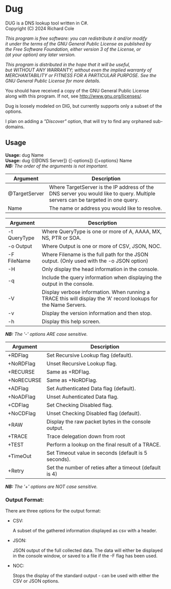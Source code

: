 # Dug
DUG is a DNS lookup tool written in C#.  
Copyright (C) 2024  Richard Cole

*This program is free software: you can redistribute it and/or modify*  
*it under the terms of the GNU General Public License as published by*  
*the Free Software Foundation, either version 3 of the License, or*  
*(at your option) any later version.*

*This program is distributed in the hope that it will be useful,*  
*but WITHOUT ANY WARRANTY; without even the implied warranty of*  
*MERCHANTABILITY or FITNESS FOR A PARTICULAR PURPOSE.  See the*  
*GNU General Public License for more details.*

You should have received a copy of the GNU General Public License  
along with this program.  If not, see <http://www.gnu.org/licenses/>.

Dug is loosely modeled on DIG, but currently supports only a subset of the options.

I plan on adding a *"Discover"* option, that will try to find any orphaned sub-domains.

## Usage
**Usage:** dug Name  
**Usage:** dug {[@DNS Server]} {[-options]} {[+options} Name  
***NB:** The order of the arguments is not important.*

|  Argument  | Description |
| ---------- | --- |
| @TargetServer | Where TargetServer is the IP address of the DNS server you would like to query. Multiple servers can be targeted in one query. |
| Name | The name or address you would like to resolve. |

|  Argument  | Description |
| ---------- | --- |
| -t QueryType | Where QueryType is one or more of A, AAAA, MX, NS, PTR or SOA. |
|-o Output | Where Output is one or more of CSV, JSON, NOC. |
|-F FileName |        Where Filename is the full path for the JSON output. (Only used with the -o JSON option) |
|-H | Only display the head information in the console. |
|-q | Include the query information when displaying the output in the console. |
|-V | Display verbose information.  When running a TRACE this will display the 'A' record lookups for the Name Servers. |
|-v |  Display the version information and then stop. |
|-h |  Display this help screen. |

***NB:** The '-' options ARE case sensitive.*

|  Argument  | Description |
| ---------- | --- |
|+RDFlag |Set Recursive Lookup flag (default). |
|+NoRDFlag | Unset Recursive Lookup flag.|
|+RECURSE | Same as +RDFlag. |
|+NoRECURSE | Same as +NoRDFlag. |
|+ADFlag | Set Authenticated Data flag (default). |
|+NoADFlag | Unset Auhenticated Data flag. |
|+CDFlag | Set Checking Disabled flag. |
|+NoCDFlag | Unset Checking Disabled flag (default). |
|+RAW | Display the raw packet bytes in the console output. |
|+TRACE | Trace delegation down from root |
|+TEST |  Perform a lookup on the final result of a TRACE. |
|+TimeOut | Set Timeout value in seconds (default is 5 seconds). |
|+Retry | Set the number of reties after a timeout (default is 4) |

***NB:** The '+' options are NOT case sensitive.*

### Output Format:
There are three options for the output format:
* CSV:

    A subset of the gathered information displayed as csv with a header.
* JSON:

    JSON output of the full collected data. The data will either be displayed in the console window, or saved to a file if the -F flag has been used.
* NOC:

    Stops the display of the standard output - can be used with either the CSV or JSON options.
